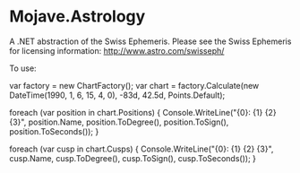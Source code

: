 Mojave.Astrology
================

A .NET abstraction of the Swiss Ephemeris.  Please see the Swiss Ephemeris for licensing information: http://www.astro.com/swisseph/


To use:

var factory = new ChartFactory();
var chart = factory.Calculate<NatalChart>(new DateTime(1990, 1, 6, 15, 4, 0), -83d, 42.5d, Points.Default);

foreach (var position in chart.Positions) {
  Console.WriteLine("{0}: {1} {2} {3}", position.Name, position.ToDegree(), position.ToSign(), position.ToSeconds());
}

foreach (var cusp in chart.Cusps) {
  Console.WriteLine("{0}: {1} {2} {3}", cusp.Name, cusp.ToDegree(), cusp.ToSign(), cusp.ToSeconds());
}
